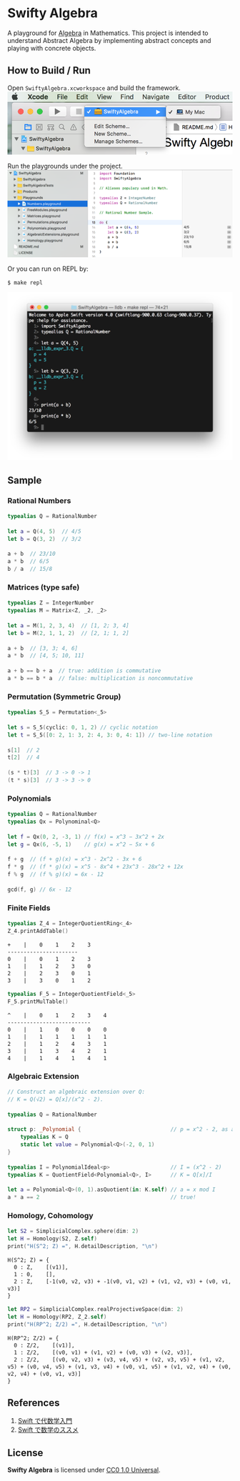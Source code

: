 # Swifty Algebra

A playground for [Algebra](https://en.wikipedia.org/wiki/Abstract_algebra) in Mathematics.
This project is intended to understand Abstract Algebra by implementing abstract concepts and playing with concrete objects.

## How to Build / Run

Open `SwiftyAlgebra.xcworkspace` and build the framework.  
![ss1.png](doc/ss1.png)

Run the playgrounds under the project.  
![ss2.png](doc/ss2.png)

Or you can run on REPL by:
```
$ make repl
```
![ss3.png](doc/ss3.png)

## Sample

### Rational Numbers

```swift
typealias Q = RationalNumber

let a = Q(4, 5)  // 4/5
let b = Q(3, 2)  // 3/2

a + b  // 23/10
a * b  // 6/5
b / a  // 15/8
```

### Matrices (type safe)

```swift
typealias Z = IntegerNumber
typealias M = Matrix<Z, _2, _2>

let a = M(1, 2, 3, 4)  // [1, 2; 3, 4]
let b = M(2, 1, 1, 2)  // [2, 1; 1, 2]

a + b  // [3, 3; 4, 6]
a * b  // [4, 5; 10, 11]

a + b == b + a  // true: addition is commutative
a * b == b * a  // false: multiplication is noncommutative
```

### Permutation (Symmetric Group)

```swift
typealias S_5 = Permutation<_5>

let s = S_5(cyclic: 0, 1, 2) // cyclic notation
let t = S_5([0: 2, 1: 3, 2: 4, 3: 0, 4: 1]) // two-line notation

s[1]  // 2
t[2]  // 4

(s * t)[3]  // 3 -> 0 -> 1
(t * s)[3]  // 3 -> 3 -> 0
```

### Polynomials

```swift
typealias Q = RationalNumber
typealias Qx = Polynominal<Q>

let f = Qx(0, 2, -3, 1) // f(x) = x^3 − 3x^2 + 2x
let g = Qx(6, -5, 1)    // g(x) = x^2 − 5x + 6
    
f + g  // (f + g)(x) = x^3 - 2x^2 - 3x + 6
f * g  // (f * g)(x) = x^5 - 8x^4 + 23x^3 - 28x^2 + 12x
f % g  // (f % g)(x) = 6x - 12
    
gcd(f, g) // 6x - 12
```

### Finite Fields

```swift
typealias Z_4 = IntegerQuotientRing<_4>
Z_4.printAddTable()
```

```
+    |    0    1    2    3
----------------------
0    |    0    1    2    3
1    |    1    2    3    0
2    |    2    3    0    1
3    |    3    0    1    2
```

```swift
typealias F_5 = IntegerQuotientField<_5>
F_5.printMulTable()
```

```
^    |    0    1    2    3    4
--------------------------
0    |    1    0    0    0    0
1    |    1    1    1    1    1
2    |    1    2    4    3    1
3    |    1    3    4    2    1
4    |    1    4    1    4    1
```

### Algebraic Extension

```swift
// Construct an algebraic extension over Q:
// K = Q(√2) = Q[x]/(x^2 - 2).

typealias Q = RationalNumber

struct p: _Polynomial {                            // p = x^2 - 2, as a struct
    typealias K = Q
    static let value = Polynomial<Q>(-2, 0, 1)
}

typealias I = PolynomialIdeal<p>                   // I = (x^2 - 2)
typealias K = QuotientField<Polynomial<Q>, I>      // K = Q[x]/I

let a = Polynomial<Q>(0, 1).asQuotient(in: K.self) // a = x mod I
a * a == 2                                         // true!
```

### Homology, Cohomology

```swift
let S2 = SimplicialComplex.sphere(dim: 2)
let H = Homology(S2, Z.self)
print("H(S^2; Z) =", H.detailDescription, "\n")
```

```
H(S^2; Z) = {
  0 : Z,    [(v1)],
  1 : 0,    [],
  2 : Z,    [-1(v0, v2, v3) + -1(v0, v1, v2) + (v1, v2, v3) + (v0, v1, v3)]
}
```

```swift
let RP2 = SimplicialComplex.realProjectiveSpace(dim: 2)
let H = Homology(RP2, Z_2.self)
print("H(RP^2; Z/2) =", H.detailDescription, "\n")
```

```
H(RP^2; Z/2) = {
  0 : Z/2,    [(v1)],
  1 : Z/2,    [(v0, v1) + (v1, v2) + (v0, v3) + (v2, v3)],
  2 : Z/2,    [(v0, v2, v3) + (v3, v4, v5) + (v2, v3, v5) + (v1, v2, v5) + (v0, v4, v5) + (v1, v3, v4) + (v0, v1, v5) + (v1, v2, v4) + (v0, v2, v4) + (v0, v1, v3)]
}
```

## References

1. [Swift で代数学入門](http://qiita.com/taketo1024/items/bd356c59dc0559ee9a0b)
2. [Swift で数学のススメ](https://www.slideshare.net/taketo1024/swift-79828803)

## License
**Swifty Algebra** is licensed under [CC0 1.0 Universal](LICENSE).

